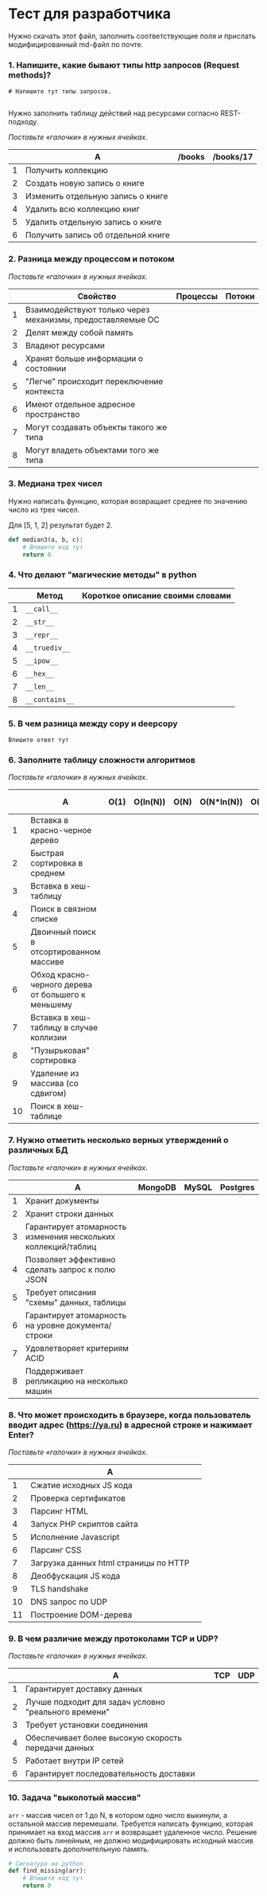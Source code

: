 # Тест для разработчика


Нужно скачать этот файл, заполнить соответствующие поля и прислать модифицированный md-файл по почте.


### 1. Напишите, какие бывают типы http запросов (Request methods)? 

~~~
# Напишите тут типы запросов.


~~~


Нужно заполнить таблицу действий над ресурсами согласно REST-подходу.

*Поставьте «галочки» в нужных ячейках*.

|      | A                                  | /books | /books/17 |
| ---- | ---------------------------------- | ------ | --------- |
| 1    | Получить коллекцию                 |        |           |
| 2    | Создать новую запись о книге       |        |           |
| 3    | Изменить отдельную запись о книге  |        |           |
| 4    | Удалить всю коллекцию книг         |        |           |
| 5    | Удалить отдельную запись о книге   |        |           |
| 6    | Получить запись об отдельной книге |        |           |



### 2. Разница между процессом и потоком

*Поставьте «галочки» в нужных ячейках*.

|      | Свойство                                                   | Процессы | Потоки |
| ---- | ---------------------------------------------------------- | -------- | ------ |
| 1    | Взаимодействуют только через механизмы, предоставляемые ОС |          |        |
| 2    | Делят между собой память                                   |          |        |
| 3    | Владеют ресурсами                                          |          |        |
| 4    | Хранят больше информации о состоянии                       |          |        |
| 5    | "Легче" происходит переключение контекста                  |          |        |
| 6    | Имеют отдельное адресное пространство                      |          |        |
| 7    | Могут создавать объекты такого же типа                     |          |        |
| 8    | Могут владеть объектами того же типа                       |          |        |



### 3. Медиана трех чисел

Нужно написать функцию, которая возвращает среднее по значению число из трех чисел.

Для [5, 1, 2] результат будет 2.

~~~python
def median3(a, b, c):
    # Впишите код тут
    return 0
~~~

### 4. Что делают "магические методы" в python


|      | Метод        | Короткое описание своими словами |
| ---- | ------------ | -------------------------------- |
| 1    | ```__call__```     |      |
| 2    | ```__str__```      |      |
| 3    | ```__repr__```     |      |
| 4    | ```__truediv__```  |      |
| 5    | ```__ipow__```     |      |
| 6    | ```__hex__```      |      |
| 7    | ```__len__```      |      |
| 8    | ```__contains__``` |      | 



### 5. В чем разница между copy и deepcopy

~~~
Впишите ответ тут
~~~


### 6. Заполните таблицу сложности алгоритмов

*Поставьте «галочки» в нужных ячейках*.

|      | A                                                  | O(1) | O(ln(N)) | O(N) | O(N*ln(N)) | O(N^2) | Другой вариант |
| ---- | -------------------------------------------------- | ---- | -------- | ---- | ---------- | ------ | ------------ |
| 1    | Вставка в красно-черное дерево                     |      |          |      |            |        |              |
| 2    | Быстрая сортировка в среднем                       |      |          |      |            |        |              |
| 3    | Вставка в хеш-таблицу                              |      |          |      |            |        |              |
| 4    | Поиск в связном списке                             |      |          |      |            |        |              |
| 5    | Двоичный поиск в отсортированном массиве           |      |          |      |            |        |              |
| 6    | Обход красно-черного дерева от большего к меньшему |      |          |      |            |        |              |
| 7    | Вставка в хеш-таблицу в случае коллизии            |      |          |      |            |        |              |
| 8    | "Пузырьковая" сортировка                           |      |          |      |            |        |              |
| 9    | Удаление из массива (со сдвигом)                   |      |          |      |            |        |              |
| 10   | Поиск в хеш-таблице                                |      |          |      |            |        |              |


### 7. Нужно отметить несколько верных утверждений о различных БД

*Поставьте «галочки» в нужных ячейках*.

|      | A                                                            | MongoDB | MySQL | Postgres |
| ---- | ------------------------------------------------------------ | ------- | ----- | -------- |
| 1    | Хранит документы                                             |         |       |          |
| 2    | Хранит строки данных                                         |         |       |          |
| 3    | Гарантирует атомарность изменения нескольких коллекций/таблиц |         |       |          |
| 4    | Позволяет эффективно сделать запрос к полю JSON              |         |       |          |
| 5    | Требует описания "схемы" данных, таблицы                     |         |       |          |
| 6    | Гарантирует атомарность на уровне документа/строки           |         |       |          |
| 7    | Удовлетворяет критериям ACID                                 |         |       |          |
| 8    | Поддерживает репликацию на несколько машин                   |         |       |          |


### 8. Что может происходить в браузере, когда пользователь вводит адрес (https://ya.ru) в адресной строке и нажимает Enter?

*Поставьте «галочки» в нужных ячейках*.

|      | A                                     |      |
| ---- | ------------------------------------- | ---- |
| 1    | Сжатие исходных JS кода               |      |
| 2    | Проверка сертификатов                 |      |
| 3    | Парсинг HTML                          |      |
| 4    | Запуск PHP скриптов сайта             |      |
| 5    | Исполнение Javascript                 |      |
| 6    | Парсинг CSS                           |      |
| 7    | Загрузка данных html страницы по HTTP |      |
| 8    | Деобфускация JS кода                  |      |
| 9    | TLS handshake                         |      |
| 10   | DNS запрос по UDP                     |      |
| 11   | Построение DOM-дерева                 |      |


### 9. В чем различие между протоколами TCP и UDP?

*Поставьте «галочки» в нужных ячейках*.

|      | A                                                    | TCP  | UDP  |
| ---- | ---------------------------------------------------- | ---- | ---- |
| 1    | Гарантирует доставку данных                          |      |      |
| 2    | Лучше подходит для задач условно "реального времени" |      |      |
| 3    | Требует установки соединения                         |      |      |
| 4    | Обеспечивает более высокую скорость передачи данных  |      |      |
| 5    | Работает внутри IP сетей                             |      |      |
| 6    | Гарантирует последовательность доставки              |      |      |


### 10. Задача "выколотый массив"

```arr``` - массив чисел от 1 до N, в котором одно число выкинули, а остальной массив перемешали. Требуется написать функцию, которая принимает на вход массив ```arr``` и возвращает удаленное число. Решение должно быть линейным, не должно модифицировать исходный массив и использовать дополнительную память.


```python
# Сигнатура на python
def find_missing(arr):
    # Впишите код тут
    return 0
```

